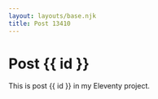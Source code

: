 ```yaml
---
layout: layouts/base.njk
title: Post 13410
---
```


# Post {{ id }}

This is post {{ id }} in my Eleventy project.
